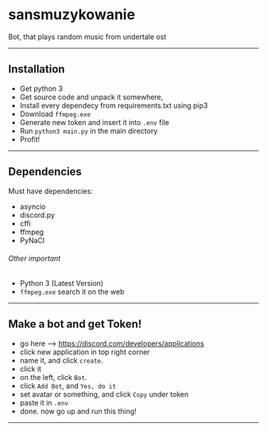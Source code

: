 # sansmuzykowanie
Bot, that plays random music from undertale ost

---------------------------
## Installation
* Get python 3
* Get source code and unpack it somewhere,
* Install every dependecy from requirements.txt using pip3
* Download ```ffmpeg.exe```
* Generate new token and insert it into ``` .env ``` file
* Run ``` python3 main.py ``` in the main directory
* Profit!
----------------------------
## Dependencies
Must have dependencies:
* asyncio
* discord.py
* cffi
* ffmpeg
* PyNaCl
###### Other important
* Python 3 (Latest Version)
* ```ffmpeg.exe``` search it on the web
---------------------------
## Make a bot and get Token!
* go here --> https://discord.com/developers/applications
* click new application in top right corner
* name it, and click ```create```.
* click it
* on the left, click ```Bot```.
* click ```Add Bot```, and ```Yes, do it```
* set avatar or something, and click ```Copy``` under token
* paste it in ```.env``` 
* done. now go up and run this thing!
---------------------------
